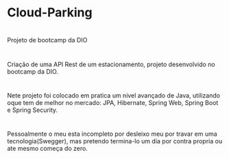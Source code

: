 # Cloud-Parking
#
Projeto de bootcamp da DIO
#
Criação de uma API Rest de um estacionamento, projeto desenvolvido no bootcamp da DIO.
#
Nete projeto foi colocado em pratica um nivel avançado de Java, utilizando oque tem de melhor no mercado: JPA, Hibernate, Spring Web, Spring Boot e Spring Security.
#
Pessoalmente o meu esta incompleto por desleixo meu por travar em uma tecnologia(Swegger), mas pretendo termina-lo um dia por contra propria ou ate mesmo começa do 
zero.
